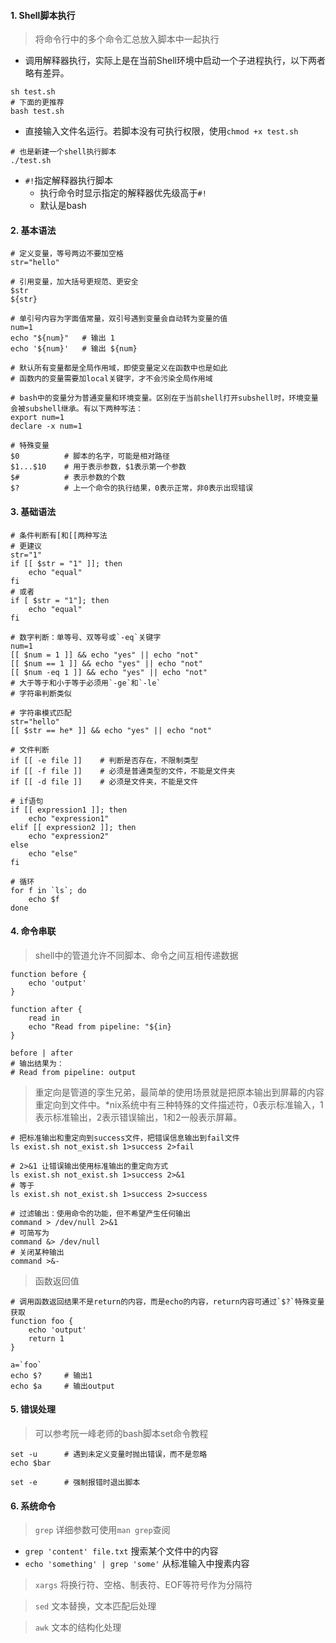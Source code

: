 #### 1. Shell脚本执行
> 将命令行中的多个命令汇总放入脚本中一起执行
* 调用解释器执行，实际上是在当前Shell环境中启动一个子进程执行，以下两者略有差异。
```Shell
sh test.sh
# 下面的更推荐
bash test.sh
```

* 直接输入文件名运行。若脚本没有可执行权限，使用`chmod +x test.sh`
```Shell
# 也是新建一个shell执行脚本
./test.sh  
```

* `#!`指定解释器执行脚本
  * 执行命令时显示指定的解释器优先级高于`#!`
  * 默认是bash

#### 2. 基本语法
```Shell
# 定义变量，等号两边不要加空格
str="hello"

# 引用变量，加大括号更规范、更安全
$str
${str}

# 单引号内容为字面值常量，双引号遇到变量会自动转为变量的值
num=1
echo "${num}"   # 输出 1
echo '${num}'   # 输出 ${num}

# 默认所有变量都是全局作用域，即使变量定义在函数中也是如此
# 函数内的变量需要加local关键字，才不会污染全局作用域

# bash中的变量分为普通变量和环境变量。区别在于当前shell打开subshell时，环境变量会被subshell继承。有以下两种写法：
export num=1
declare -x num=1

# 特殊变量
$0          # 脚本的名字，可能是相对路径
$1...$10    # 用于表示参数，$1表示第一个参数
$#          # 表示参数的个数
$?          # 上一个命令的执行结果，0表示正常，非0表示出现错误
```

#### 3. 基础语法
```Shell
# 条件判断有[和[[两种写法
# 更建议
str="1"
if [[ $str = "1" ]]; then
    echo "equal"
fi
# 或者
if [ $str = "1"]; then 
    echo "equal"
fi

# 数字判断：单等号、双等号或`-eq`关键字
num=1
[[ $num = 1 ]] && echo "yes" || echo "not"
[[ $num == 1 ]] && echo "yes" || echo "not"
[[ $num -eq 1 ]] && echo "yes" || echo "not"
# 大于等于和小于等于必须用`-ge`和`-le`
# 字符串判断类似

# 字符串模式匹配
str="hello"
[[ $str == he* ]] && echo "yes" || echo "not"

# 文件判断
if [[ -e file ]]    # 判断是否存在，不限制类型
if [[ -f file ]]    # 必须是普通类型的文件，不能是文件夹
if [[ -d file ]]    # 必须是文件夹，不能是文件

# if语句
if [[ expression1 ]]; then
    echo "expression1"
elif [[ expression2 ]]; then 
    echo "expression2"
else    
    echo "else"
fi

# 循环
for f in `ls`; do
    echo $f
done
```

#### 4. 命令串联
> shell中的管道允许不同脚本、命令之间互相传递数据
```Shell
function before {
    echo 'output'
}

function after {
    read in
    echo "Read from pipeline: "${in}
}

before | after
# 输出结果为：
# Read from pipeline: output
```

> 重定向是管道的孪生兄弟，最简单的使用场景就是把原本输出到屏幕的内容重定向到文件中。*nix系统中有三种特殊的文件描述符，0表示标准输入，1表示标准输出，2表示错误输出，1和2一般表示屏幕。
```Shell
# 把标准输出和重定向到success文件，把错误信息输出到fail文件
ls exist.sh not_exist.sh 1>success 2>fail

# 2>&1 让错误输出使用标准输出的重定向方式
ls exist.sh not_exist.sh 1>success 2>&1
# 等于
ls exist.sh not_exist.sh 1>success 2>success

# 过滤输出：使用命令的功能，但不希望产生任何输出
command > /dev/null 2>&1
# 可简写为
command &> /dev/null
# 关闭某种输出
command >&-
```

> 函数返回值
```Shell
# 调用函数返回结果不是return的内容，而是echo的内容，return内容可通过`$?`特殊变量获取
function foo {
    echo 'output'
    return 1
}

a=`foo`
echo $?     # 输出1
echo $a     # 输出output
```

#### 5. 错误处理
> 可以参考阮一峰老师的bash脚本set命令教程
```Shell
set -u      # 遇到未定义变量时抛出错误，而不是忽略
echo $bar

set -e      # 强制报错时退出脚本
```

#### 6. 系统命令
> `grep` 详细参数可使用`man grep`查阅
* `grep 'content' file.txt` 搜索某个文件中的内容
* `echo 'something' | grep 'some'` 从标准输入中搜素内容

> `xargs` 将换行符、空格、制表符、EOF等符号作为分隔符

> `sed` 文本替换，文本匹配后处理

> `awk` 文本的结构化处理
